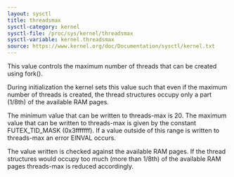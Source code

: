 ```yaml
---
layout: sysctl
title: threadsmax
sysctl-category: kernel
sysctl-file: /proc/sys/kernel/threadsmax
sysctl-variable: kernel.threadsmax
source: https://www.kernel.org/doc/Documentation/sysctl/kernel.txt
---
```


This value controls the maximum number of threads that can be created
using fork().

During initialization the kernel sets this value such that even if the
maximum number of threads is created, the thread structures occupy only
a part (1/8th) of the available RAM pages.

The minimum value that can be written to threads-max is 20.
The maximum value that can be written to threads-max is given by the
constant FUTEX_TID_MASK (0x3fffffff).
If a value outside of this range is written to threads-max an error
EINVAL occurs.

The value written is checked against the available RAM pages. If the
thread structures would occupy too much (more than 1/8th) of the
available RAM pages threads-max is reduced accordingly.

